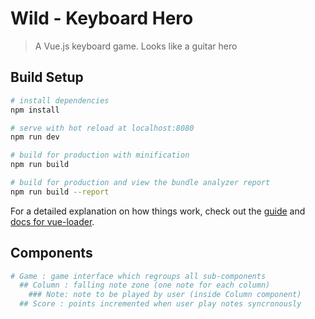 # Wild - Keyboard Hero

> A Vue.js keyboard game. Looks like a guitar hero

## Build Setup

``` bash
# install dependencies
npm install

# serve with hot reload at localhost:8080
npm run dev

# build for production with minification
npm run build

# build for production and view the bundle analyzer report
npm run build --report
```

For a detailed explanation on how things work, check out the [guide](http://vuejs-templates.github.io/webpack/) and [docs for vue-loader](http://vuejs.github.io/vue-loader).

## Components

```bash
# Game : game interface which regroups all sub-components
  ## Column : falling note zone (one note for each column)
    ### Note: note to be played by user (inside Column component)
  ## Score : points incremented when user play notes syncronously
```
